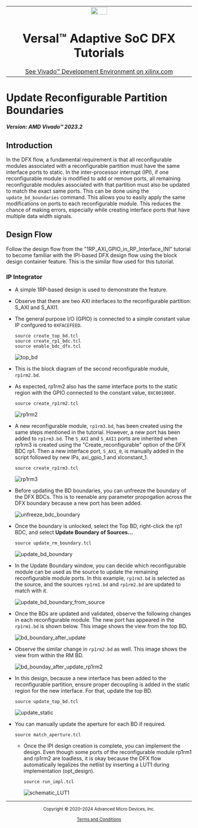 ﻿<table class="sphinxhide" width="100%">
 <tr width="100%">
    <td align="center"><img src="https://github.com/Xilinx/Image-Collateral/blob/main/xilinx-logo.png?raw=true" width="30%"/><h1>Versal™ Adaptive SoC DFX Tutorials</h1>
    <a href="https://www.xilinx.com/products/design-tools/vivado.html">See Vivado™ Development Environment on xilinx.com</a>
    </td>
 </tr>
</table>

# Update Reconfigurable Partition Boundaries

***Version: AMD Vivado&trade; 2023.2***

## Introduction

In the DFX flow, a fundamental requirement is that all reconfigurable modules associated with a reconfigurable partition must have the same interface ports to static. In the inter-processor interrupt (IPI), if one reconfigurable module is modified to add or remove ports, all remaining reconfigurable modules associated with that partition must also be updated to match the exact same ports. This can be done using the `update_bd_boundaries` command. This allows you to easily apply the same modifications on ports to each reconfigurable module. This reduces the chance of making errors, especially while creating interface ports that have multiple data width signals.

## Design Flow

Follow the design flow from the "1RP_AXI_GPIO_in_RP_Interface_INI" tutorial to become familiar with the IPI-based DFX design flow using the block design container feature. This is the similar flow used for this tutorial.

### IP Integrator

- A simple 1RP-based design is used to demonstrate the feature.
- Observe that there are two AXI interfaces to the reconfigurable partition: S_AXI and S_AXI1.
- The general purpose I/O (GPIO) is connected to a simple constant value IP confgured to `0XFACEFEED`.

  ```
  source create_top_bd.tcl
  source create_rp1_bdc.tcl
  source enable_bdc_dfx.tcl
  ```

  ![top_bd](./images/top_bd.png)

- This is the block diagram of the second reconfigurable module, `rp1rm2.bd`.
- As expected, rp1rm2 also has the same interface ports to the static region with the GPIO connected to the constant value, `0XC001000F`.

  ```
  source create_rp1rm2.tcl
  ```

  ![rp1rm2](./images/rp1rm2.png)

- A new reconfigurable module, `rp1rm3.bd`, has been created using the same steps mentioned in the tutorial. However, a new port has been added to `rp1rm3.bd`. The `S_AXI` and `S_AXI1` ports are inherited when rp1rm3 is created using the "Create_reconfigurable" option of the DFX BDC rp1. Then a new interface port, `S_AX1_0`, is manually added in the script followed by new IPs, axi_gpio_1 and xlconstant_1.

  ```
  source create_rp1rm3.tcl
  ```

  ![rp1rm3](./images/rp1rm3.png)

- Before updating the BD boundaries, you can unfreeze the boundary of the DFX BDCs. This is to reenable any parameter propogation across the DFX boundary because a new port has been added.

  ![unfreeze_bdc_boundary](./images/unfreeze_bdc_boundary.png)

- Once the boundary is unlocked, select the Top BD, right-click the rp1 BDC, and select **Update Boundary of Sources...**

  ```
  source update_rm_boundary.tcl
  ```

  ![update_bd_boundary](./images/update_bd_boundary.png)

- In the Update Boundary window, you can decide which reconfigurable module can be used as the source to update the remaining reconfigurable module ports. In this example, `rp1rm3.bd` is selected as the source, and the sources `rp1rm1.bd` and `rp1rm2.bd` are updated to match with it.

  ![update_bd_boundary_from_source](./images/update_bd_boundary_from_source.png)

- Once the BDs are updated and validated, observe the following changes in each reconfigurable module. The new port has appeared in the `rp1rm1.bd` is shown below. This image shows the view from the top BD.

  ![bd_boundary_after_update](./images/bd_bounday_after_update.png)

- Observe the similar change in `rp1rm2.bd` as well. This image shows the view from within the RM BD.

  ![bd_bounday_after_update_rp1rm2](./images/bd_bounday_after_update_rp1rm2.png)

- In this design, because a new interface has been added to the reconfigurable partition, ensure proper decoupling is added in the static region for the new interface. For that, update the top BD.

  ```
  source update_top_bd.tcl
  ```

  ![update_static](./images/update_static.png)

- You can manually update the aperture for each BD if required.

    ```
    source match_aperture.tcl
    ```

  - Once the IPI design creation is complete, you can implement the design. Even though some ports of the reconfigurable module rp1rm1 and rp1rm2 are loadless, it is okay because the DFX flow automatically legalizes the netlist by inserting a LUT1 during implementation (opt_design).

    ```
    source run_impl.tcl
    ```

    ![schematic_LUT1](./images/schematic_LUT1.png)

<hr class="sphinxhide"></hr>

<p class="sphinxhide" align="center"><sub>Copyright © 2020–2024 Advanced Micro Devices, Inc.</sub></p>

<p class="sphinxhide" align="center"><sup><a href="https://www.amd.com/en/corporate/copyright">Terms and Conditions</a></sup></p>
